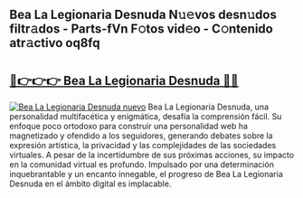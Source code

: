 ## Bea La Legionaria Desnuda N𝚞𝚎vos desn𝚞dos filtr𝚊dos - Parts-fVn F𝚘tos vid𝚎o - C𝚘ntenido atr𝚊ctivo oq8fq

# <h2><a href="http://mbb92j.tromn.icu/?c=Bea+La+Legionaria+Desnuda">🔗👉👉👉 Bea La Legionaria Desnuda 🔗🔗</a></h2>

[![Bea La Legionaria Desnuda nuevo](https://i.imgur.com/pEAQMta.gif)](http://mbb92j.tromn.icu/?c=Bea+La+Legionaria+Desnuda)
Bea La Legionaria Desnuda, una personalidad multifacética y enigmática, desafía la comprensión fácil. Su enfoque poco ortodoxo para construir una personalidad web ha magnetizado y ofendido a los seguidores, generando debates sobre la expresión artística, la privacidad y las complejidades de las sociedades virtuales. A pesar de la incertidumbre de sus próximas acciones, su impacto en la comunidad virtual es profundo. Impulsado por una determinación inquebrantable y un encanto innegable, el progreso de Bea La Legionaria Desnuda en el ámbito digital es implacable.
